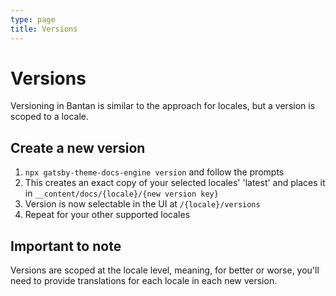 ```yaml
---
type: page
title: Versions
---
```


# Versions

Versioning in Bantan is similar to the approach for locales, but a version is scoped to a locale.

## Create a new version

1. `npx gatsby-theme-docs-engine version` and follow the prompts
2. This creates an exact copy of your selected locales' 'latest' and places it in `__content/docs/{locale}/{new version key}`
3. Version is now selectable in the UI at `/{locale}/versions`
4. Repeat for your other supported locales

## Important to note

Versions are scoped at the locale level, meaning, for better or worse, you'll need to provide translations for each locale in each new version.

